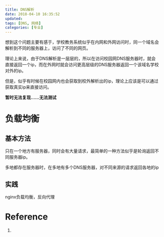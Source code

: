 ```yaml
---
title: DNS解析
date: 2018-04-10 16:35:52
updated:
tags: [DNS, 网络]
categories: [专业]
---
```


想到这个问题主要有感于，学校教务系统似乎在内网和外网访问时，同一个域名会解析到不同的服务器上，访问了不同的网页。

<!--more-->

理论上来说，由于DNS解析是一层层的，所以在访问校园网DNS服务器时，就会直接返回一个ip，而在外网时就会访问更高层级的DNS服务器返回一个该域名学校对外的ip。

但是，似乎有时候在校园网内也会获取到校外解析出的ip，理论上应该是可以通过获取真实ip来直接访问。

**暂时无法复现……无法测试**

# 负载均衡

## 基本方法

只在一个地方有服务器，同时会有大量请求，最简单的一种方法似乎是轮询返回不同服务器ip。

多地都存在服务器时，在多地有多个DNS服务器，对不同来源的请求返回各地的ip

## 实践

nginx负载均衡，反向代理

# Reference

1. []()
